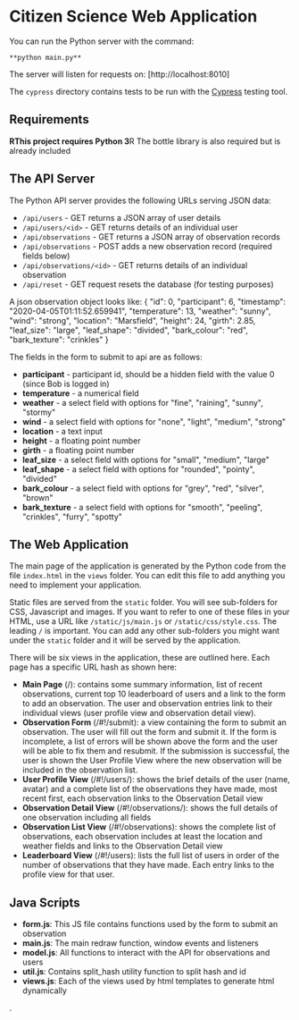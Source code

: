 # Citizen Science Web Application

You can run the Python server with the command: 
```
**python main.py**
```
The server will listen for requests on: [http://localhost:8010]

The `cypress` directory contains tests to be run with the [Cypress](https://cypress.io) testing tool.

## **Requirements**

**RThis project requires Python 3**R
The bottle library is also required but is already included

## **The API Server**

The Python API server provides the following URLs serving JSON data:

* `/api/users` - GET returns a JSON array of user details
* `/api/users/<id>` - GET returns details of an individual user
* `/api/observations` - GET returns a JSON array of observation records
* `/api/observations` - POST adds a new observation record (required fields below)
* `/api/observations/<id>` - GET returns details of an individual observation
* `/api/reset` - GET request resets the database (for testing purposes)

A json observation object looks like:
{
    "id": 0,
    "participant": 6,
    "timestamp": "2020-04-05T01:11:52.659941",
    "temperature": 13,
    "weather": "sunny",
    "wind": "strong",
    "location": "Marsfield",
    "height": 24,
    "girth": 2.85,
    "leaf_size": "large",
    "leaf_shape": "divided",
    "bark_colour": "red",
    "bark_texture": "crinkles"
}

The fields in the form to submit to api are as follows:
* **participant** - participant id, should be a hidden field with the value 0 (since Bob is logged in)
* **temperature** - a numerical field
* **weather** - a select field with options for "fine", "raining", "sunny", "stormy"
* **wind** - a select field with options for "none", "light", "medium", "strong"
* **location** - a text input
* **height** - a floating point number
* **girth** - a floating point number
* **leaf_size** - a select field with options for "small", "medium", "large"
* **leaf_shape** - a select field with options for "rounded", "pointy", "divided"
* **bark_colour** - a select field with options for "grey", "red", "silver", "brown"
* **bark_texture** - a select field with options for "smooth", "peeling", "crinkles", "furry", "spotty"

## **The Web Application**

The main page of the application is generated by the Python code from the file `index.html` 
in the `views` folder.  You can edit this file to add anything you need to implement
your application. 

Static files are served from the `static` folder.  You will see sub-folders for CSS, Javascript
and images.   If you want to refer to one of these files in your HTML, use a URL 
like `/static/js/main.js` or `/static/css/style.css`.  The leading `/` is important.  You can
add any other sub-folders you might want under the `static` folder and it will be served
by the application.

There will be six views in the application, these are outlined here. Each page has a specific URL hash as shown here:
* **Main Page** (/): contains some summary information, list of recent observations, current top 10 leaderboard of users and a link to the form to add an observation.  The user and observation entries link to their individual views (user profile view and observation detail view).
* **Observation Form** (/#!/submit): a view containing the form to submit an observation. The user will fill out the form and submit it. If the form is incomplete, a list of errors will be shown above the form and the user will be able to fix them and resubmit.  If the submission is successful, the user is shown the User Profile View where the new observation will be included in the observation list.
* **User Profile View** (/#!/users/<id>): shows the brief details of the user (name, avatar) and a complete list of the observations they have made, most recent first, each observation links to the Observation Detail view
* **Observation Detail View** (/#!/observations/<id>): shows the full details of one observation including all fields
* **Observation List View** (/#!/observations): shows the complete list of observations, each observation includes at least the location and weather fields and links to the Observation Detail view
* **Leaderboard View** (/#!/users): lists the full list of users in order of the number of observations that they have made. Each entry links to the profile view for that user.

## **Java Scripts**

* **form.js**: This JS file contains functions used by the form to submit an observation
* **main.js**: The main redraw function, window events and listeners
* **model.js**: All functions to interact with the API for observations and users
* **util.js**: Contains split_hash utility function to split hash and id
* **views.js**: Each of the views used by html templates to generate html dynamically

.
